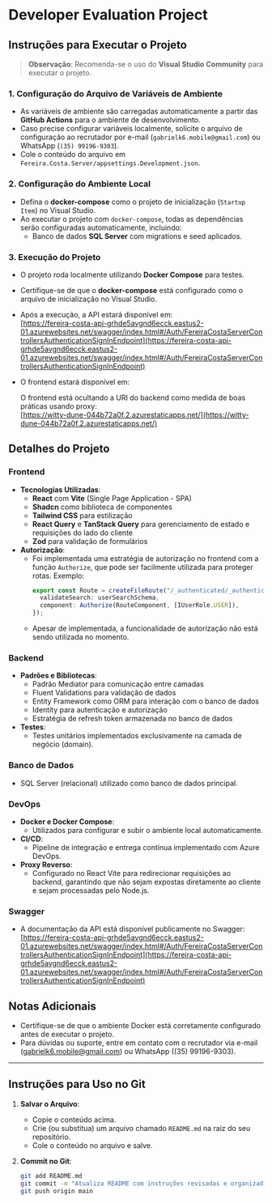 # Developer Evaluation Project

## Instruções para Executar o Projeto

> **Observação**: Recomenda-se o uso do **Visual Studio Community** para executar o projeto.

### 1. Configuração do Arquivo de Variáveis de Ambiente
- As variáveis de ambiente são carregadas automaticamente a partir das **GitHub Actions** para o ambiente de desenvolvimento.
- Caso precise configurar variáveis localmente, solicite o arquivo de configuração ao recrutador por e-mail (`gabrielk6.mobile@gmail.com`) ou WhatsApp (`(35) 99196-9303`).
- Cole o conteúdo do arquivo em `Fereira.Costa.Server/appsettings.Development.json`.

### 2. Configuração do Ambiente Local
- Defina o **docker-compose** como o projeto de inicialização (`Startup Item`) no Visual Studio.
- Ao executar o projeto com `docker-compose`, todas as dependências serão configuradas automaticamente, incluindo:
  - Banco de dados **SQL Server** com migrations e seed aplicados.

### 3. Execução do Projeto
- O projeto roda localmente utilizando **Docker Compose** para testes.
- Certifique-se de que o **docker-compose** está configurado como o arquivo de inicialização no Visual Studio.
- Após a execução, a API estará disponível em:  
  [https://fereira-costa-api-grhde5avgnd6ecck.eastus2-01.azurewebsites.net/swagger/index.html#/Auth/FereiraCostaServerControllersAuthenticationSignInEndpoint](https://fereira-costa-api-grhde5avgnd6ecck.eastus2-01.azurewebsites.net/swagger/index.html#/Auth/FereiraCostaServerControllersAuthenticationSignInEndpoint)
- O frontend estará disponível em:  

  O frontend está ocultando a URI do backend como medida de boas práticas usando proxy:  
  [https://witty-dune-044b72a0f.2.azurestaticapps.net/](https://witty-dune-044b72a0f.2.azurestaticapps.net/)

## Detalhes do Projeto

### Frontend
- **Tecnologias Utilizadas**:
  - **React** com **Vite** (Single Page Application - SPA)
  - **Shadcn** como biblioteca de componentes
  - **Tailwind CSS** para estilização
  - **React Query** e **TanStack Query** para gerenciamento de estado e requisições do lado do cliente
  - **Zod** para validação de formulários
- **Autorização**:
  - Foi implementada uma estratégia de autorização no frontend com a função `Authorize`, que pode ser facilmente utilizada para proteger rotas. Exemplo:
    ```typescript
    export const Route = createFileRoute("/_authenticated/_authenticated/users/")({
      validateSearch: userSearchSchema,
      component: Authorize(RouteComponent, [IUserRole.USER]),
    });
    ```
  - Apesar de implementada, a funcionalidade de autorização não está sendo utilizada no momento.

### Backend
- **Padrões e Bibliotecas**:
  - Padrão Mediator para comunicação entre camadas
  - Fluent Validations para validação de dados
  - Entity Framework como ORM para interação com o banco de dados
  - Identity para autenticação e autorização
  - Estratégia de refresh token armazenada no banco de dados
- **Testes**:
  - Testes unitários implementados exclusivamente na camada de negócio (domain).

### Banco de Dados
- SQL Server (relacional) utilizado como banco de dados principal.

### DevOps
- **Docker e Docker Compose**:
  - Utilizados para configurar e subir o ambiente local automaticamente.
- **CI/CD**:
  - Pipeline de integração e entrega contínua implementado com Azure DevOps.
- **Proxy Reverso**:
  - Configurado no React Vite para redirecionar requisições ao backend, garantindo que não sejam expostas diretamente ao cliente e sejam processadas pelo Node.js.

### Swagger
- A documentação da API está disponível publicamente no Swagger:  
  [https://fereira-costa-api-grhde5avgnd6ecck.eastus2-01.azurewebsites.net/swagger/index.html#/Auth/FereiraCostaServerControllersAuthenticationSignInEndpoint](https://fereira-costa-api-grhde5avgnd6ecck.eastus2-01.azurewebsites.net/swagger/index.html#/Auth/FereiraCostaServerControllersAuthenticationSignInEndpoint)

## Notas Adicionais
- Certifique-se de que o ambiente Docker está corretamente configurado antes de executar o projeto.
- Para dúvidas ou suporte, entre em contato com o recrutador via e-mail (gabrielk6.mobile@gmail.com) ou WhatsApp ((35) 99196-9303).

---

## Instruções para Uso no Git

1. **Salvar o Arquivo**:
   - Copie o conteúdo acima.
   - Crie (ou substitua) um arquivo chamado `README.md` na raiz do seu repositório.
   - Cole o conteúdo no arquivo e salve.

2. **Commit no Git**:
   ```bash
   git add README.md
   git commit -m "Atualiza README com instruções revisadas e organizadas"
   git push origin main
